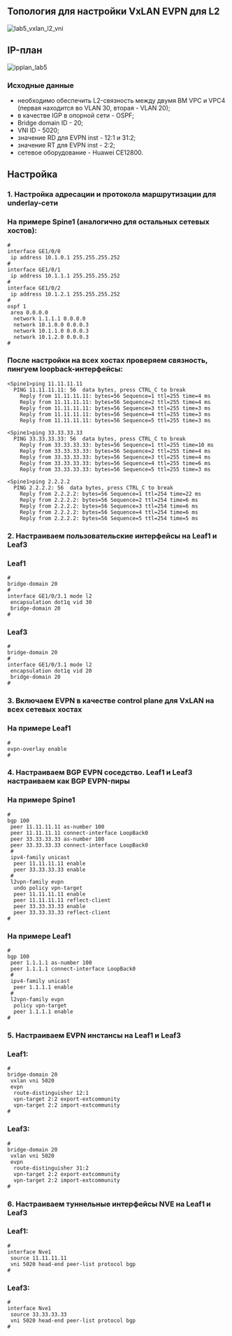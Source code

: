 ## Топология для настройки VxLAN EVPN для L2

![lab5_vxlan_l2_vni](https://github.com/user-attachments/assets/caa8cd95-3a25-4423-a8b0-1d506d3b914c)

## IP-план

![ipplan_lab5](https://github.com/user-attachments/assets/bbc30c01-93b3-4703-82ba-b9978278c284)

### Исходные данные
- необходимо обеспечить L2-связность между двумя ВМ VPC и VPC4 (первая находится во VLAN 30, вторая - VLAN 20);
- в качестве IGP в опорной сети - OSPF;
- Bridge domain ID - 20;
- VNI ID - 5020;
- значение RD для EVPN inst - 12:1 и 31:2;
- значение RT для EVPN inst - 2:2;
- сетевое оборудование - Huawei CE12800.

## Настройка

### 1. Настройка адресации и протокола маршрутизации для underlay-сети
### На примере Spine1 (аналогично для остальных сетевых хостов):
```
#
interface GE1/0/0
 ip address 10.1.0.1 255.255.255.252
#
interface GE1/0/1
 ip address 10.1.1.1 255.255.255.252
#
interface GE1/0/2
 ip address 10.1.2.1 255.255.255.252
#
ospf 1
 area 0.0.0.0
  network 1.1.1.1 0.0.0.0
  network 10.1.0.0 0.0.0.3
  network 10.1.1.0 0.0.0.3
  network 10.1.2.0 0.0.0.3
#
```
### После настройки на всех хостах проверяем связность, пингуем loopback-интерфейсы: 
```
<Spine1>ping 11.11.11.11
  PING 11.11.11.11: 56  data bytes, press CTRL_C to break
    Reply from 11.11.11.11: bytes=56 Sequence=1 ttl=255 time=4 ms
    Reply from 11.11.11.11: bytes=56 Sequence=2 ttl=255 time=4 ms
    Reply from 11.11.11.11: bytes=56 Sequence=3 ttl=255 time=3 ms
    Reply from 11.11.11.11: bytes=56 Sequence=4 ttl=255 time=3 ms
    Reply from 11.11.11.11: bytes=56 Sequence=5 ttl=255 time=3 ms
   
<Spine1>ping 33.33.33.33
  PING 33.33.33.33: 56  data bytes, press CTRL_C to break
    Reply from 33.33.33.33: bytes=56 Sequence=1 ttl=255 time=10 ms
    Reply from 33.33.33.33: bytes=56 Sequence=2 ttl=255 time=4 ms
    Reply from 33.33.33.33: bytes=56 Sequence=3 ttl=255 time=4 ms
    Reply from 33.33.33.33: bytes=56 Sequence=4 ttl=255 time=6 ms
    Reply from 33.33.33.33: bytes=56 Sequence=5 ttl=255 time=3 ms

<Spine1>ping 2.2.2.2
  PING 2.2.2.2: 56  data bytes, press CTRL_C to break
    Reply from 2.2.2.2: bytes=56 Sequence=1 ttl=254 time=22 ms
    Reply from 2.2.2.2: bytes=56 Sequence=2 ttl=254 time=6 ms
    Reply from 2.2.2.2: bytes=56 Sequence=3 ttl=254 time=6 ms
    Reply from 2.2.2.2: bytes=56 Sequence=4 ttl=254 time=6 ms
    Reply from 2.2.2.2: bytes=56 Sequence=5 ttl=254 time=5 ms
```
### 2. Настраиваем пользовательские интерфейсы на Leaf1 и Leaf3 
### Leaf1
```
#
bridge-domain 20
#
interface GE1/0/3.1 mode l2
 encapsulation dot1q vid 30
 bridge-domain 20
#
```
### Leaf3
```
#
bridge-domain 20
#
interface GE1/0/3.1 mode l2
 encapsulation dot1q vid 20
 bridge-domain 20
#
```
### 3. Включаем EVPN в качестве control plane для VxLAN на всех сетевых хостах
### На примере Leaf1
```
#
evpn-overlay enable
#
```
### 4. Настраиваем BGP EVPN соседство. Leaf1 и Leaf3 настраиваем как BGP EVPN-пиры
### На примере Spine1
```
#
bgp 100
 peer 11.11.11.11 as-number 100
 peer 11.11.11.11 connect-interface LoopBack0
 peer 33.33.33.33 as-number 100
 peer 33.33.33.33 connect-interface LoopBack0
 #
 ipv4-family unicast
  peer 11.11.11.11 enable
  peer 33.33.33.33 enable
 #
 l2vpn-family evpn
  undo policy vpn-target
  peer 11.11.11.11 enable
  peer 11.11.11.11 reflect-client
  peer 33.33.33.33 enable
  peer 33.33.33.33 reflect-client
#
```
### На примере Leaf1

```
#
bgp 100
 peer 1.1.1.1 as-number 100
 peer 1.1.1.1 connect-interface LoopBack0
 #
 ipv4-family unicast
  peer 1.1.1.1 enable
 #
 l2vpn-family evpn
  policy vpn-target
  peer 1.1.1.1 enable
#
```
### 5. Настраиваем EVPN инстансы на Leaf1 и Leaf3
### Leaf1:
```
#
bridge-domain 20
 vxlan vni 5020
 evpn
  route-distinguisher 12:1
  vpn-target 2:2 export-extcommunity
  vpn-target 2:2 import-extcommunity
#
```
### Leaf3:
```
#
bridge-domain 20
 vxlan vni 5020
 evpn
  route-distinguisher 31:2
  vpn-target 2:2 export-extcommunity
  vpn-target 2:2 import-extcommunity
#
```
### 6. Настраиваем туннельные интерфейсы NVE на Leaf1 и Leaf3

### Leaf1:
```
#
interface Nve1
 source 11.11.11.11
 vni 5020 head-end peer-list protocol bgp
#
```
### Leaf3:
```
#
interface Nve1
 source 33.33.33.33
 vni 5020 head-end peer-list protocol bgp
#
```
